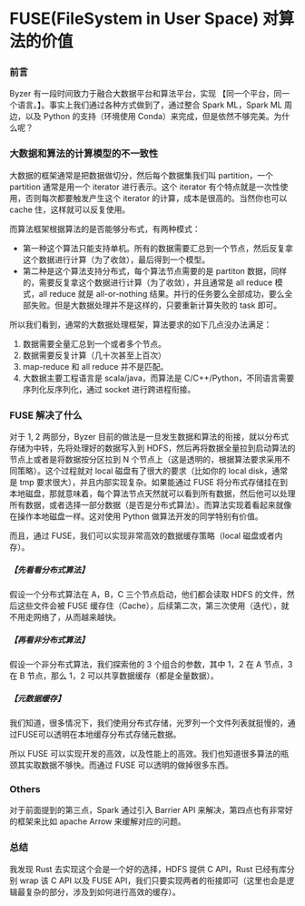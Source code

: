 # FUSE(FileSystem in User Space) 对算法的价值

### 前言
Byzer 有一段时间致力于融合大数据平台和算法平台，实现 【同一个平台，同一个语言。】。事实上我们通过各种方式做到了，通过整合 Spark ML，Spark ML 周边，以及 Python 的支持（环境使用 Conda）来完成，但是依然不够完美。为什么呢？

### 大数据和算法的计算模型的不一致性
大数据的框架通常是把数据做切分，然后每个数据集我们叫 partition，一个 partition 通常是用一个 iterator 进行表示。这个 iterator 有个特点就是一次性使用，否则每次都要触发产生这个 iterator 的计算，成本是很高的。当然你也可以 cache 住，这样就可以反复使用。

而算法框架根据算法的是否能够分布式，有两种模式：

* 第一种这个算法只能支持单机。所有的数据需要汇总到一个节点，然后反复拿这个数据进行计算（为了收敛），最后得到一个模型。
* 第二种是这个算法支持分布式，每个算法节点需要的是 partiton 数据，同样的，需要反复拿这个数据进行计算（为了收敛），并且通常是 all reduce 模式，all reduce 就是 all-or-nothing 结果。并行的任务要么全部成功，要么全部失败。但是大数据处理并不是这样的，只要重新计算失败的 task 即可。


所以我们看到，通常的大数据处理框架，算法要求的如下几点没办法满足：

1. 数据需要全量汇总到一个或者多个节点。
2. 数据需要反复计算（几十次甚至上百次）
3. map-reduce 和 all reduce 并不是匹配。
4. 大数据主要工程语言是 scala/java，而算法是 C/C++/Python，不同语言需要序列化反序列化，通过 socket 进行跨进程衔接。


### FUSE 解决了什么
对于 1, 2 两部分，Byzer 目前的做法是一旦发生数据和算法的衔接，就以分布式存储为中转，先将处理好的数据写入到 HDFS，然后再将数据全量拉到启动算法的节点上或者是将数据按分区拉到 N 个节点上（这是透明的，根据算法要求采用不同策略）。这个过程就对 local 磁盘有了很大的要求（比如你的 local disk，通常是 tmp 要求很大），并且内部实现复杂。如果能通过 FUSE 将分布式存储挂在到本地磁盘，那就意味着，每个算法节点天然就可以看到所有数据，然后他可以处理所有数据，或者选择一部分数据（是否是分布式算法）。而算法实现着看起来就像在操作本地磁盘一样。这对使用 Python 做算法开发的同学特别有价值。

而且，通过 FUSE，我们可以实现非常高效的数据缓存策略（local 磁盘或者内存）。

##### 【先看看分布式算法】
假设一个分布式算法在 A，B，C 三个节点启动，他们都会读取 HDFS 的文件，然后这些文件会被 FUSE 缓存住（Cache），后续第二次，第三次使用（迭代），就不用走网络了，从而越来越快。

##### 【再看非分布式算法】
假设一个非分布式算法，我们探索他的 3 个组合的参数，其中 1，2 在 A 节点，3 在 B 节点，那么 1，2 可以共享数据缓存（都是全量数据）。

##### 【元数据缓存】
我们知道，很多情况下，我们使用分布式存储，光罗列一个文件列表就挺慢的，通过FUSE可以透明在本地缓存分布式存储元数据。

所以 FUSE 可以实现开发的高效，以及性能上的高效。我们也知道很多算法的瓶颈其实取数据不够快。而通过 FUSE 可以透明的做掉很多东西。

### Others
对于前面提到的第三点，Spark 通过引入 Barrier API 来解决，第四点也有非常好的框架来比如 apache Arrow 来缓解对应的问题。

### 总结
我发现 Rust 去实现这个会是一个好的选择，HDFS 提供 C API，Rust 已经有库分别 wrap 该 C API 以及 FUSE API，我们只要实现两者的衔接即可（这里也会是逻辑最复杂的部分，涉及到如何进行高效的缓存）。
